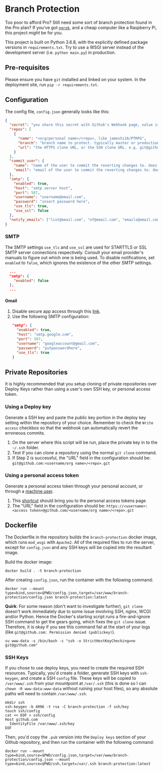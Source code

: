 # Branch Protection

Too poor to afford Pro? Still need some sort of branch protection found in the Pro plan? If you've got [`ngrok`](https://ngrok.com/), and a cheap computer like a Raspberry Pi, this project _might_ be for you.

This project is built on Python 3.6.8, with the explicitly defined package versions in `requirements.txt`. Try to use a WSGI server instead of the development server (i.e. `python main.py`) in production.

## Pre-requisites

Please ensure you have `git` installed and linked on your system. In the deployment site, run `pip -r requirements.txt`.

## Configuration

The config file, `config.json` generally looks like this:
```json
{
  "secret": "you share this secret with Github's Webhook page, value is whatever you want",
  "repos": [
    {
      "name": "<org/personal name>/<repo>, like jameshi16/PTRPG",
      "branch": "branch name to protect. typically master or production or release",
      "url": "the HTTPS clone URL, or the SSH clone URL. e.g. git@github.com:jameshi16/PTRPG",
    }
  ],
  "commit_user": {
    "name": "name of the user to commit the reverting changes to. does not have to be a real user",
    "email": "email of the user to commit the reverting changes to. does not have to be a real email"
  },
  "smtp": {
    "enabled": true,
    "host": "smtp server host",
    "port": 587,
    "username": "username@email.com",
    "password": "insert password here",
    "use_tls": true,
    "use_ssl": false
  },
  "notify_emails": ["list@email.com", "of@email.com", "emails@email.com", "to@email.com", "notify@email.com"]
}
```

### SMTP

The SMTP settings `use_tls` and `use_ssl` are used for STARTTLS or SSL SMTP server connections respectively. Consult your email provider's manuals to figure out which one is being used. To disable notifications, set `enabled` to `false`, which ignores the existence of the other SMTP settings.

```json
  ...
  "smtp": {
    "enabled": false
  },
  ...
```

#### Gmail

1. Disable secure app access through this [link](https://myaccount.google.com/lesssecureapps).
2. Use the following SMTP configuration:
    ```json
    "smtp": {
      "enabled": true,
      "host": "smtp.google.com",
      "port": 587,
      "username": "googleaccount@gmail.com",
      "password": "putpasswordhere",
      "use_tls": true
    }
    ```

## Private Repositories

It is highly recommended that you setup cloning of private repositories over Deploy Keys rather than using a user's own SSH key, or personal access token.

### Using a Deploy key

Generate a SSH key and paste the public key portion in the deploy key setting within the repository of your choice. Remember to check the `Write access` checkbox so that the webhook can automatically revert the erroneous commits.

1. On the server where this script will be run, place the private key in to the `~/.ssh` folder.
2. Test if you can clone a repository using the normal `git clone` command.
3. If Step 2 is successful, the "URL" field in the configuration should be: `git@github.com:<username/org name>/<repo>.git`

### Using a personal access token

Generate a personal access token through your personal account, or through a [machine user](https://developer.github.com/v3/guides/managing-deploy-keys/#deploy-keys).

1. This [shortcut](https://github.com/settings/tokens) should bring you to the personal access tokens page
2. The "URL" field in the configuration should be: `https://<username>:<access token>@github.com/<username/org name>/<repo>.git` 

## Dockerfile

The Dockerfile in the repository builds the `branch-protection` docker image, which runs `mod_wsgi` with `Apache2`. All of the required files to run the server, except for `config.json` and any SSH keys will be copied into the resultant image.

Build the docker image:
```
docker build . -t branch-protection
```

After creating `config.json`, run the container with the following command:
```
docker run --mount type=bind,source=$PWD/config.json,target=/var/www/branch-protection/config.json branch-protection:latest
```

**Quirk**: For some reason (don't want to investigate further), `git clone` doesn't work immediately due to some issue involving SSH, nginx, WCGI and/or Python. Hence the Docker's starting script runs a fire-and-ignore SSH command to get the gears going, which fixes the `git clone` issue. Therefore, it is okay if you see this command fail at the start of your logs (like `git@github.com: Permission denied (publickey)`).
```
su www-data -s /bin/bash -c "ssh -o StrictHostKeyChecking=no git@github.com"
```

### SSH Keys

If you chose to use deploy keys, you need to create the required SSH resources. Typically, you'd create a folder, generate SSH keys with `ssh-keygen`, and create a SSH `config` file. These keys will be copied to `/var/www/.ssh` from your mountpoint at `/var/.ssh` (this is done so I can `chown -R www-data:www-data` without ruining your host files), so any absolute paths will need to contain `/var/www/.ssh`.

```
mkdir ssh
ssh-keygen -b 4096 -t rsa -C branch-protection -f ssh/key
touch ssh/config
cat << EOF > ssh/config
Host github.com
  IdentityFile /var/www/.ssh/key
EOF
```

Then, you'd copy the `.pub` version into the `Deploy keys` section of your Github repository, and then run the container with the following command:
```
docker run --mount type=bind,source=$PWD/config.json,target=/var/www/branch-protection/config.json --mount type=bind,source=$PWD/ssh,target=/var/.ssh branch-protection:latest
```
